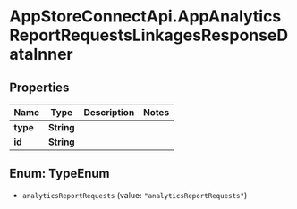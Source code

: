 # AppStoreConnectApi.AppAnalyticsReportRequestsLinkagesResponseDataInner

## Properties

Name | Type | Description | Notes
------------ | ------------- | ------------- | -------------
**type** | **String** |  | 
**id** | **String** |  | 



## Enum: TypeEnum


* `analyticsReportRequests` (value: `"analyticsReportRequests"`)




